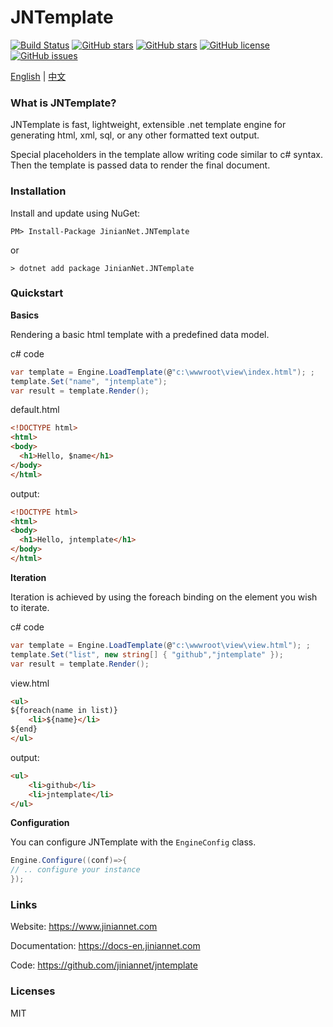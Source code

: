 ﻿
# JNTemplate
[![Build Status](https://travis-ci.org/jiniannet/jntemplate.svg?branch=master)](https://travis-ci.org/jiniannet/jntemplate)
[![GitHub stars](https://img.shields.io/nuget/v/JinianNet.JNTemplate.svg)](https://www.nuget.org/packages/JinianNet.JNTemplate/)
[![GitHub stars](https://img.shields.io/github/stars/jiniannet/jntemplate.svg)](https://github.com/jiniannet/jntemplate/stargazers)
[![GitHub license](https://img.shields.io/badge/license-Mit-blue.svg)](https://raw.githubusercontent.com/jiniannet/jntemplate/master/License.txt)
[![GitHub issues](https://img.shields.io/github/issues/jiniannet/jntemplate.svg)](https://github.com/jiniannet/jntemplate/issues)

[English](https://github.com/jiniannet/jntemplate/blob/master/README.md) | [中文](https://github.com/jiniannet/jntemplate/blob/master/README-zh-CN.md)

### What is JNTemplate?

JNTemplate is fast, lightweight, extensible .net template engine for generating html, xml, sql, or any other formatted text output. 

Special placeholders in the template allow writing code similar to c# syntax. Then the template is passed data to render the final document.


### Installation

Install and update using NuGet:
```
PM> Install-Package JinianNet.JNTemplate

```
or

```
> dotnet add package JinianNet.JNTemplate
```


### Quickstart

**Basics**

Rendering a basic html template with a predefined data model.

c# code

```csharp
var template = Engine.LoadTemplate(@"c:\wwwroot\view\index.html"); ;
template.Set("name", "jntemplate");
var result = template.Render(); 
```
default.html

```html
<!DOCTYPE html>
<html>
<body>
  <h1>Hello, $name</h1>
</body>
</html>
```

output:

```html
<!DOCTYPE html>
<html>
<body>
  <h1>Hello, jntemplate</h1>
</body>
</html>
```

**Iteration**

Iteration is achieved by using the foreach binding on the element you wish to iterate.

c# code

```csharp
var template = Engine.LoadTemplate(@"c:\wwwroot\view\view.html"); ;
template.Set("list", new string[] { "github","jntemplate" });
var result = template.Render(); 
```
view.html

```html
<ul>
${foreach(name in list)}
	<li>${name}</li>
${end}
</ul>
```

output:

```html
<ul>
	<li>github</li>
	<li>jntemplate</li>
</ul>
```

**Configuration**

You can configure JNTemplate with the `EngineConfig` class.
```csharp
Engine.Configure((conf)=>{
// .. configure your instance
});
```

### Links

Website: https://www.jiniannet.com

Documentation: https://docs-en.jiniannet.com

Code: https://github.com/jiniannet/jntemplate


### Licenses
MIT